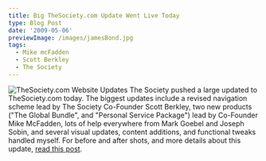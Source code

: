 ```yaml
---
title: Big TheSociety.com Update Went Live Today
type: Blog Post
date: '2009-05-06'
previewImage: /images/jamesBond.jpg
tags:
  - Mike mcFadden
  - Scott Berkley
  - The Society
---
```

![TheSociety.com Website Updates](/images/societyscreen.jpg) The Society pushed a large updated to TheSociety.com today. The biggest updates include a revised navigation scheme lead by The Society Co-Founder Scott Berkley, two new products ("The Global Bundle", and "Personal Service Package") lead by Co-Founder Mike McFadden, lots of help everywhere from Mark Goebel and Joseph Sobin, and several visual updates, content additions, and functional tweaks handled myself. For before and after shots, and more details about this update, [read this post](/posts/2009/preview-of-thesocietycom-design-updates).
